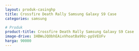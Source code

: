 ```yaml
---
layout: produk-casinghp
title: Crossfire Death Rally Samsung Galaxy S9 Case
categories: samsung

# Produk
product-title: Crossfire Death Rally Samsung Galaxy S9 Case
image-drive: 1HBWuJQObhEAixVhoatBa99z-ppSVEUFv
harga: 90000
---
```


